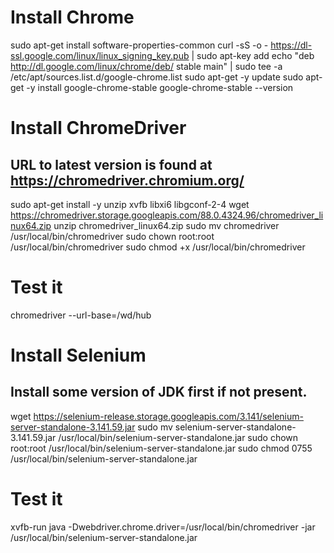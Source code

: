 # Install Chrome
sudo apt-get install software-properties-common
curl -sS -o - https://dl-ssl.google.com/linux/linux_signing_key.pub | sudo apt-key add
echo "deb http://dl.google.com/linux/chrome/deb/ stable main" | sudo tee -a /etc/apt/sources.list.d/google-chrome.list
sudo apt-get -y update
sudo apt-get -y install google-chrome-stable
google-chrome-stable --version

# Install ChromeDriver
## URL to latest version is found at https://chromedriver.chromium.org/
sudo apt-get install -y unzip xvfb libxi6 libgconf-2-4
wget https://chromedriver.storage.googleapis.com/88.0.4324.96/chromedriver_linux64.zip
unzip chromedriver_linux64.zip
sudo mv chromedriver /usr/local/bin/chromedriver
sudo chown root:root /usr/local/bin/chromedriver
sudo chmod +x /usr/local/bin/chromedriver
# Test it
chromedriver --url-base=/wd/hub

# Install Selenium
## Install some version of JDK first if not present.
wget https://selenium-release.storage.googleapis.com/3.141/selenium-server-standalone-3.141.59.jar
sudo mv selenium-server-standalone-3.141.59.jar /usr/local/bin/selenium-server-standalone.jar
sudo chown root:root /usr/local/bin/selenium-server-standalone.jar
sudo chmod 0755 /usr/local/bin/selenium-server-standalone.jar
# Test it
xvfb-run java -Dwebdriver.chrome.driver=/usr/local/bin/chromedriver -jar /usr/local/bin/selenium-server-standalone.jar
